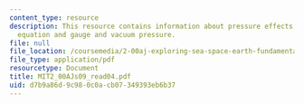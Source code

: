 ```yaml
---
content_type: resource
description: This resource contains information about pressure effects, hydrostatic
  equation and gauge and vacuum pressure.
file: null
file_location: /coursemedia/2-00aj-exploring-sea-space-earth-fundamentals-of-engineering-design-spring-2009/d7b9a86d9c980c0acb07349393eb6b37_MIT2_00AJs09_read04.pdf
file_type: application/pdf
resourcetype: Document
title: MIT2_00AJs09_read04.pdf
uid: d7b9a86d-9c98-0c0a-cb07-349393eb6b37
---
```

